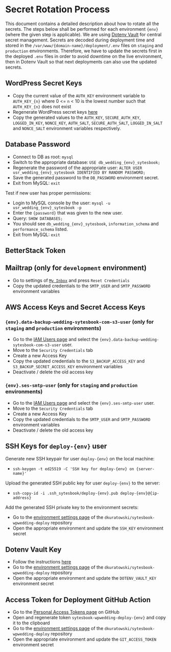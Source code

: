 # Secret Rotation Process
This document contains a detailed description about how to rotate all the secrets. The steps below shall be performed for each environment `{env}` (where the given step is applicable).
We are using [Dotenv Vault](https://vault.dotenv.org/account/login) for central secret management. Secrets are decoded during deployment time and stored in the `/var/www/{domain-name}/deployment/.env` files on `staging` and `production` environments. Therefore, we have to update the secrets first in the deployed `.env` files in order to avoid downtime on the live environment, then in Dotenv Vault so that next deployments can also use the updated secrets.

## WordPress Secret Keys
* Copy the current value of the `AUTH_KEY` environment variable to `AUTH_KEY_{n}` where 0 <= `n` < 10 is the lowest number such that `AUTH_KEY_{n}` does not exist
* Regenerate WordPress secret keys [here](https://api.wordpress.org/secret-key/1.1/salt/)
* Copy the generated values to the `AUTH_KEY`, `SECURE_AUTH_KEY`, `LOGGED_IN_KEY`, `NONCE_KEY`, `AUTH_SALT`, `SECURE_AUTH_SALT`, `LOGGED_IN_SALT` and `NONCE_SALT` environment variables respectively.

## Database Password
* Connect to DB as root: `mysql`
* Switch to the appropriate database: `USE db_wedding_{env}_sytesbook;`
* Regenerate the password of the appropriate user: `ALTER USER usr_wedding_{env}_sytesbook IDENTIFIED BY RANDOM PASSWORD;`
* Save the generated password to the `DB_PASSWORD` environment secret.
* Exit from MySQL: `exit`

Test if new user has proper permissions:
* Login to MySQL console by the user: `mysql -u usr_wedding_{env}_sytesbook -p`
* Enter the `{password}` that was given to the new user.
* Query: `SHOW DATABASES;`
* You should see `db_wedding_{env}_sytesbook`, `information_schema` and `performance_schema` listed.
* Exit from MySQL: `exit`

## BetterStack Token

## Mailtrap (only for `development` environment)
* Go to settings of [`My Inbox`](https://mailtrap.io/inboxes/2433811/messages) and press `Reset Credentials`
* Copy the updated credentials to the `SMTP_USER` and `SMTP_PASSWORD` environment variables

## AWS Access Keys and Secret Access Keys
### `{env}.data-backup-wedding-sytesbook-com-s3-user` (only for `staging` and `production` environments)
* Go to the [IAM Users page](https://us-east-1.console.aws.amazon.com/iam/home?region=eu-central-1#/users) and select the `{env}.data-backup-wedding-sytesbook-com-s3-user` user.
* Move to the `Security Credentials` tab
* Create a new Access Key
* Copy the updated credentials to the `S3_BACKUP_ACCESS_KEY` and `S3_BACKUP_SECRET_ACCESS_KEY` environment variables
* Deactivate / delete the old access key

### `{env}.ses-smtp-user` (only for `staging` and `production` environments)
* Go to the [IAM Users page](https://us-east-1.console.aws.amazon.com/iam/home?region=eu-central-1#/users) and select the `{env}.ses-smtp-user` user.
* Move to the `Security Credentials` tab
* Create a new Access Key
* Copy the updated credentials to the `SMTP_USER` and `SMTP_PASSWORD` environment variables
* Deactivate / delete the old access key

## SSH Keys for `deploy-{env}` user
Generate new SSH keypair for user `deploy-{env}` on the local machine:
* `ssh-keygen -t ed25519 -C 'SSH key for deploy-{env} on {server-name}'`

Upload the generated SSH public key for user `deploy-{env}` to the server:
* `ssh-copy-id -i .ssh_sytesbook/deploy-{env}.pub deploy-{env}@{ip-address}`

Add the generated SSH private key to the environment secrets:
* Go to the [environment settings page](https://github.com/dkuratowski/sytesbook-wpwedding-deploy/settings/environments) of the `dkuratowski/sytesbook-wpwedding-deploy` repository
* Open the appropriate environment and update the `SSH_KEY` environment secret

## Dotenv Vault Key
* Follow the instructions [here](https://www.dotenv.org/docs/dotenv-vault/rotatekey)
* Go to the [environment settings page](https://github.com/dkuratowski/sytesbook-wpwedding-deploy/settings/environments) of the `dkuratowski/sytesbook-wpwedding-deploy` repository
* Open the appropriate environment and update the `DOTENV_VAULT_KEY` environment secret

## Access Token for Deployment GitHub Action
* Go to the [Personal Access Tokens page](https://github.com/settings/personal-access-tokens) on GitHub
* Open and regenerate token `sytesbook-wpwedding-deploy-{env}` and copy it to the clipboard
* Go to the [environment settings page](https://github.com/dkuratowski/sytesbook-wpwedding-deploy/settings/environments) of the `dkuratowski/sytesbook-wpwedding-deploy` repository
* Open the appropriate environment and update the `GIT_ACCESS_TOKEN` environment secret
